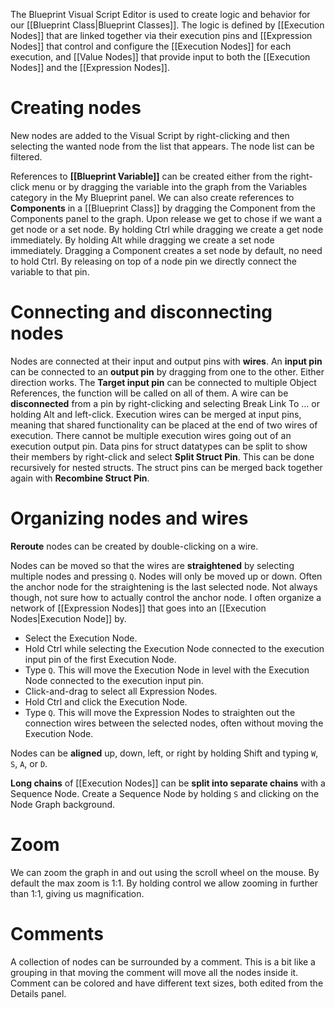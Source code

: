 The Blueprint Visual Script Editor is used to create logic and behavior for our [[Blueprint Class|Blueprint Classes]].
The logic is defined by [[Execution Nodes]] that are linked together via their execution pins and [[Expression Nodes]] that control and configure the [[Execution Nodes]] for each execution, and [[Value Nodes]] that provide input to both the [[Execution Nodes]] and the [[Expression Nodes]].

# Creating nodes
New nodes are added to the Visual Script by right-clicking and then selecting the wanted node from the list that appears.
The node list can be filtered.

References to **[[Blueprint Variable]]** can be created either from the right-click menu or by dragging the variable into the graph from the Variables category in the My Blueprint panel.
We can also create references to **Components** in a [[Blueprint Class]] by dragging the Component from the Components panel to the graph.
Upon release we get to chose if we want a get node or a set node.
By holding Ctrl while dragging we create a get node immediately.
By holding Alt while dragging we create a set node immediately.
Dragging a Component creates a set node by default, no need to hold Ctrl.
By releasing on top of a node pin we directly connect the variable to that pin.

# Connecting and disconnecting nodes
Nodes are connected at their input and output pins with **wires**.
An **input pin** can be connected to an **output pin** by dragging from one to the other.
Either direction works.
The **Target input pin** can be connected to multiple Object References, the function will be called on all of them.
A wire can be **disconnected** from a pin by right-clicking and selecting Break Link To ... or holding Alt and left-click.
Execution wires can be merged at input pins, meaning that shared functionality can be placed at the end of two wires of execution.
There cannot be multiple execution wires going out of an execution output pin.
Data pins for struct datatypes can be split to show their members by right-click and select **Split Struct Pin**.
This can be done recursively for nested structs.
The struct pins can be merged back together again with **Recombine Struct Pin**.

# Organizing nodes and wires
**Reroute** nodes can be created by double-clicking on a wire.

Nodes can be moved so that the wires are **straightened** by selecting multiple nodes and pressing `Q`.
Nodes will only be moved up or down.
Often the anchor node for the straightening is the last selected node.
Not always though, not sure how to actually control the anchor node.
I often organize a network of [[Expression Nodes]] that goes into an [[Execution Nodes|Execution Node]] by.
- Select the Execution Node.
- Hold Ctrl while selecting the Execution Node connected to the execution input pin of the first Execution Node.
- Type `Q`. This will move the Execution Node in level with the Execution Node connected to the execution input pin.
- Click-and-drag to select all Expression Nodes.
- Hold Ctrl and click the Execution Node.
- Type `Q`. This will move the Expression Nodes to straighten out the connection wires between the selected nodes, often without moving the Execution Node.

Nodes can be **aligned** up, down, left, or right by holding Shift and typing `W`, `S`, `A`, or `D`.

**Long chains** of [[Execution Nodes]] can be **split into separate chains** with a Sequence Node.
Create a Sequence Node by holding `S` and clicking on the Node Graph background.

# Zoom
We can zoom the graph in and out using the scroll wheel on the mouse.
By default the max zoom is 1:1.
By holding control we allow zooming in further than 1:1, giving us magnification.

# Comments
A collection of nodes can be surrounded by a comment.
This is a bit like a grouping in that moving the comment will move all the nodes inside it.
Comment can be colored and have different text sizes, both edited from the Details panel.
